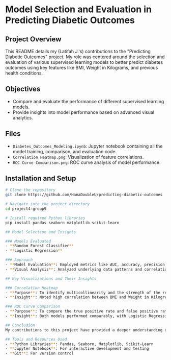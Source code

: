 # Model Selection and Evaluation in Predicting Diabetic Outcomes

## Project Overview
This README details my (Latifah J.'s) contributions to the "Predicting Diabetic Outcomes" project. My role was centered around the selection and evaluation of various supervised learning models to better predict diabetes outcomes using key features like BMI, Weight in Kilograms, and previous health conditions.

## Objectives
- Compare and evaluate the performance of different supervised learning models.
- Provide insights into model performance based on advanced visual analytics.

## Files
- `Diabetes_Outcomes_Modeling.ipynb`: Jupyter notebook containing all the model training, comparison, and evaluation code.
- `Correlation Heatmap.png`: Visualization of feature correlations.
- `ROC Curve Comparison.png`: ROC curve analysis of model performance.

## Installation and Setup
```bash
# Clone the repository
git clone https://github.com/HanaDoubleU/predicting-diabetic-outcomes

# Navigate into the project directory
cd project4-group9

# Install required Python libraries
pip install pandas seaborn matplotlib scikit-learn

## Model Selection and Insights

### Models Evaluated
- **Random Forest Classifier**
- **Logistic Regression**

### Approach
- **Model Evaluation**: Employed metrics like AUC, accuracy, precision, recall, and F1 score for thorough comparison.
- **Visual Analysis**: Analyzed underlying data patterns and correlations through extensive visualizations, such as the correlation heatmap and ROC curves, to understand feature impacts and model efficacy.

## Key Visualizations and Their Insights

### Correlation Heatmap
- **Purpose**: To identify multicollinearity and the strength of the relationships between features like BMI, Weight, and their correlation with diabetic outcomes.
- **Insight**: Noted high correlation between BMI and Weight in Kilograms, suggesting potential issues with multicollinearity that could influence model predictions.

### ROC Curve Comparison
- **Purpose**: To compare the true positive rate and false positive rate of Logistic Regression and Random Forest Classifier.
- **Insight**: Both models performed comparably, with Logistic Regression slightly edging out due to better interpretability and simplicity, which is crucial for clinical settings.

## Conclusion
My contributions to this project have provided a deeper understanding of how different models perform in predicting diabetic outcomes and the importance of feature selection and model interpretability in healthcare applications. This experience has enhanced my skills in model evaluation and data visualization, critical for data-driven decision-making in medical fields.

## Tools and Resources Used
- **Python Libraries**: Pandas, Seaborn, Matplotlib, Scikit-Learn
- **Jupyter Notebook**: For interactive development and testing
- **Git**: For version control
